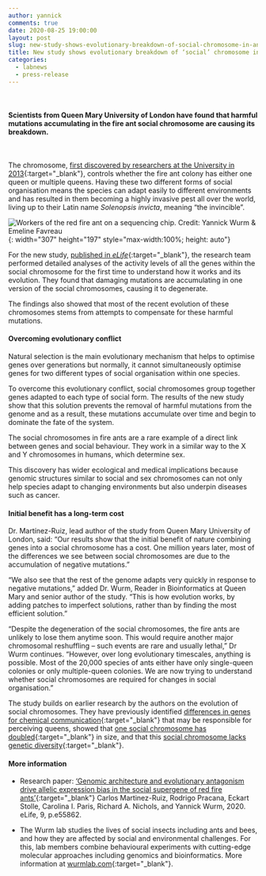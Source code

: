 ```yaml
---
author: yannick
comments: true
date: 2020-08-25 19:00:00
layout: post
slug: new-study-shows-evolutionary-breakdown-of-social-chromosome-in-ants
title: New study shows evolutionary breakdown of ‘social’ chromosome in ants
categories:
  - labnews
  - press-release
---
```


<br />

#### Scientists from Queen Mary University of London have found that harmful mutations accumulating in the fire ant social chromosome are causing its breakdown.

<br />

The chromosome, [first discovered by researchers at the University in 2013](https://www.qmul.ac.uk/media/news/2013/se/scientists-identify-new-social-chromosome-in-the-red-fire-ant.html){:target="_blank"}, controls whether the fire ant colony has either one queen or multiple queens. Having these two different forms of social organisation means the species can adapt easily to different environments and has resulted in them becoming a highly invasive pest all over the world, living up to their Latin name *Solenopsis invicta*, meaning “the invincible”.

![Workers of the red fire ant on a sequencing chip. Credit: Yannick Wurm & Emeline Favreau](/img/news/solenopsis-on-illumina-miseq.jpg#center){: width="307" height="197" style="max-width:100%; height: auto"}

For the new study, [published in *eLife*](//doi.org/10.7554/eLife.55862){:target="_blank"}, the research team performed detailed analyses of the activity levels of all the genes within the social chromosome for the first time to understand how it works and its evolution. They found that damaging mutations are accumulating in one version of the social chromosomes, causing it to degenerate.

The findings also showed that most of the recent evolution of these chromosomes stems from attempts to compensate for these harmful mutations.

#### Overcoming evolutionary conflict

Natural selection is the main evolutionary mechanism that helps to optimise genes over generations but normally, it cannot simultaneously optimise genes for two different types of social organisation within one species.

To overcome this evolutionary conflict, social chromosomes group together genes adapted to each type of social form. The results of the new study show that this solution prevents the removal of harmful mutations from the genome and as a result, these mutations accumulate over time and begin to dominate the fate of the system.

The social chromosomes in fire ants are a rare example of a direct link between genes and social behaviour. They work in a similar way to the X and Y chromosomes in humans, which determine sex.

This discovery has wider ecological and medical implications because genomic structures similar to social and sex chromosomes can not only help species adapt to changing environments but also underpin diseases such as cancer.

#### Initial benefit has a long-term cost

Dr. Martínez-Ruiz, lead author of the study from Queen Mary University of London, said: “Our results show that the initial benefit of nature combining genes into a social chromosome has a cost. One million years later, most of the differences we see between social chromosomes are due to the accumulation of negative mutations.”

“We also see that the rest of the genome adapts very quickly in response to negative mutations,” added Dr. Wurm, Reader in Bioinformatics at Queen Mary and senior author of the study. “This is how evolution works, by adding patches to imperfect solutions, rather than by finding the most efficient solution.”

“Despite the degeneration of the social chromosomes, the fire ants are unlikely to lose them anytime soon. This would require another major chromosomal reshuffling – such events are rare and usually lethal,” Dr Wurm continues. “However, over long evolutionary timescales, anything is possible. Most of the 20,000 species of ants either have only single-queen colonies or only multiple-queen colonies. We are now trying to understand whether social chromosomes are required for changes in social organisation.”

The study builds on earlier research by the authors on the evolution of social chromosomes. They have previously identified [differences in genes for chemical communication](//doi.org/10.1002/evl3.22){:target="_blank"} that may be responsible for perceiving queens, showed that [one social chromosome has doubled](//doi.org/10.1093/molbev/msy236){:target="_blank"} in size, and that this [social chromosome lacks genetic diversity](//doi.org/10.1111/mec.14054){:target="_blank"}.

#### More information

- Research paper: [‘Genomic architecture and evolutionary antagonism drive allelic expression bias in the social supergene of red fire ants’](//doi.org/10.7554/eLife.55862){:target="_blank"} Carlos Martinez-Ruiz, Rodrigo Pracana, Eckart Stolle, Carolina I. Paris, Richard A. Nichols, and Yannick Wurm, 2020. eLife, 9, p.e55862.

- The Wurm lab studies the lives of social insects including ants and bees, and how they are affected by social and environmental challenges. For this, lab members combine behavioural experiments with cutting-edge molecular approaches including genomics and bioinformatics. More information at [wurmlab.com](//wurmlab.com/){:target="_blank"}.
